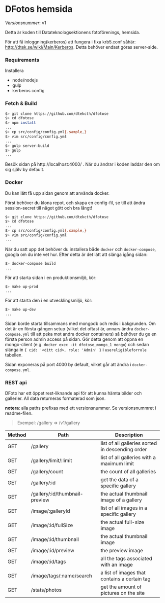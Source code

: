 
DFotos hemsida
===============

*Versionsnummer*: v1

Detta är koden till Datateknologsektionens fotoförenings, hemsida.

För att få inloggning(kerberos) att fungera i fixa krb5.conf såhär: http://dtek.se/wiki/Main/Kerberos.
Detta behöver endast göras server-side.

### Requirements
Installera

* node/nodejs
* gulp
* kerberos config

### Fetch & Build
```bash
$> git clone https://github.com/dtekcth/dfotose
$> cd dfotose
$> npm install
...
$> cp src/config/config.yml{.sample,}
$> vim src/config/config.yml
...
$> gulp server:build
$> gulp
...
```

Besök sidan på http://localhost:4000/ . När du ändrar i koden laddar den om sig själv by default.


### Docker
Du kan lätt få upp sidan genom att använda docker.

Först behöver du klona repot, och skapa en config-fil, se till att ändra session-secret till något gött
och bra långt!

```bash
$> git clone https://github.com/dtekcth/dfotose
$> cd dfotose
...
$> cp src/config/config.yml{.sample,}
$> vim src/config/config.yml
...
```

När du satt upp det behöver du installera både `docker` och `docker-compose`, googla om du inte vet hur.
Efter detta är det lätt att slänga igång sidan:

```bash
$> docker-compose build
...
```

För att starta sidan i en produktionsmiljö, kör:

```bash
$> make up-prod
...
```

För att starta den i en utvecklingsmiljö, kör:

```bash
$> make up-dev
...
```

Sidan borde starta tillsammans med mongodb och redis i bakgrunden. Om det är en första gången setup (vilket det oftast är, annars ändra
`docker-compose.yml` till att peka mot andra docker containers) så behöver du ge en första
person admin access på sidan. Gör detta genom att öppna en mongo-client (e.g. `docker exec -it dfotose_mongo_1 mongo`)
och sedan slänga in `{ cid: '<ditt cid>, role: 'Admin' }` i `usereligibleforrole` tabellen.

Sidan exponeras på port 4000 by default, vilket går att ändra i `docker-compose.yml`.


### REST api

DFoto har ett öppet rest-liknande api för att kunna hämta bilder och gallerier. All data returneras formaterad som json.

**notera**: alla paths prefixas med ett versionsnummer. Se versionsnummret i readme-filen.

> Exempel: /gallery => /v1/gallery



| Method | Path                           | Description                              |
| ------ | ------------------------------ | ---------------------------------------- |
| GET    | /gallery                       | list of all galleries sorted in descending order |
| GET    | /gallery/limit/:limit          | list of all galleries with a maximum limit |
| GET    | /gallery/count                 | the count of all galleries               |
| GET    | /gallery/:id                   | get the data of a specific gallery       |
| GET    | /gallery/:id/thumbnail-preview | the actual thumbnail image of a gallery  |
| GET    | /image/:galleryId              | list of all images in a specific gallery |
| GET    | /image/:id/fullSize            | the actual full-size image               |
| GET    | /image/:id/thumbnail           | the actual thumbnail image               |
| GET    | /image/:id/preview             | the preview image                        |
| GET    | /image/:id/tags                | all the tags associated with an image    |
| GET    | /image/tags/:name/search       | a list of images that contains a certain tag |
| GET    | /stats/photos                  | get the amount of pictures on the site   |

